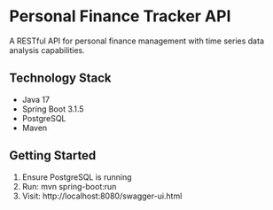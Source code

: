# Personal Finance Tracker API
A RESTful API for personal finance management with time series data analysis capabilities.
## Technology Stack
- Java 17
- Spring Boot 3.1.5
- PostgreSQL 
- Maven
## Getting Started
1. Ensure PostgreSQL is running
2. Run: mvn spring-boot:run
3. Visit: http://localhost:8080/swagger-ui.html